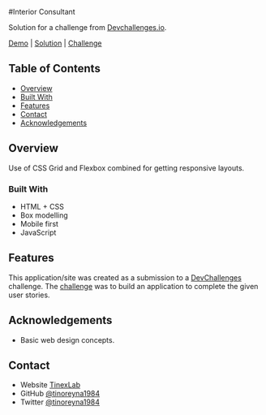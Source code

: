 #Interior Consultant

Solution for a challenge from [Devchallenges.io](http://devchallenges.io).

[Demo](https://tino-devchallenges-03.netlify.app) | 
[Solution](https://github.com/tinoreyna1984/devchallenges-03) | 
[Challenge](https://devchallenges.io/challenges/Jymh2b2FyebRTUljkNcb)

<!-- TABLE OF CONTENTS -->

## Table of Contents

- [Overview](#overview)
- [Built With](#built-with)
- [Features](#features)
- [Contact](#contact)
- [Acknowledgements](#acknowledgements)

## Overview

Use of CSS Grid and Flexbox combined for getting responsive layouts.

### Built With

- HTML + CSS
- Box modelling
- Mobile first
- JavaScript

## Features

This application/site was created as a submission to a [DevChallenges](https://devchallenges.io/challenges) challenge. The [challenge](https://devchallenges.io/challenges/hhmesazsqgKXrTkYkt0U) was to build an application to complete the given user stories.

## Acknowledgements

- Basic web design concepts.

## Contact

- Website [TinexLab](https://tinexlab.vercel.app)
- GitHub [@tinoreyna1984](https://github.com/tinoreyna1984)
- Twitter [@tinoreyna1984](https://twitter.com/tinoreyna1984)
